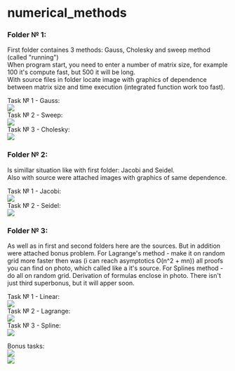 # numerical_methods  
  
### Folder № 1:  
First folder containes 3 methods: Gauss, Cholesky and sweep method (called \"running\")  
When program start, you need to enter a number of matrix size, for example 100 it's compute fast, but 500 it will be long.  
With source files in folder locate image with graphics of dependence between matrix size and time execution (integrated function work too fast).  
  
Task № 1 - Gauss:  
![](1/Gauss_1_300.png)  
Task № 2 - Sweep:  
![](1/Running_1_7000.png)   
Task № 3 - Cholesky:  
![](1/Cholesky_1_120.png)   
  
### Folder № 2:  
Is simillar situation like with first folder: Jacobi and Seidel.  
Also with source were attached images with graphics of same dependence.  
  
Task № 1 - Jacobi:  
![](2/Jacobi_1_400.png)  
Task № 2 - Seidel:  
![](2/Seidel_1_350.png) 
  
### Folder № 3:  
As well as in first and second folders here are the sources. But in addition were attached bonus problem. For Lagrange's method - make it on random grid more faster then was (i can reach asymptotics O(n^2 + mn)) all proofs you can find on photo, which called like a it's source. For Splines method - do all on random grid. Derivation of formulas enclose in photo. There isn't just third superbonus, but it will apper soon.   

Task № 1 - Linear:  
![](3/Linear.png)  
Task № 2 - Lagrange:  
![](3/Lagrange.png)   
Task № 3 - Spline:  
![](3/Spline.png)

Bonus tasks:  
![](3/Lagrange+bonus.jpg)  
![](3/Spline+bonus.jpg)  
